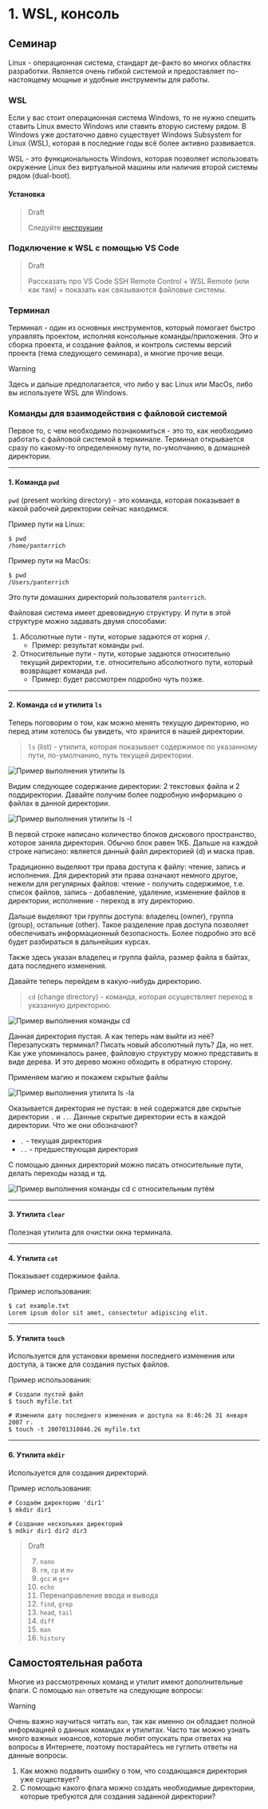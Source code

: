 # 1. WSL, консоль

## Семинар

Linux - операционная система, стандарт де-факто во многих областях разработки. Является очень гибкой системой и предоставляет по-настоящему мощные и удобные инструменты для работы.

### WSL

Если у вас стоит операционная система Windows, то не нужно спешить ставить Linux вместо Windows или ставить вторую систему рядом. В Windows уже достаточно давно существует Windows Subsystem for Linux (WSL), которая в последние годы всё более активно развивается.

WSL - это функциональность Windows, которая позволяет использовать окружение Linux без виртуальной машины или наличия второй системы рядом (dual-boot).

#### Установка

> Draft
>
> Следуйте [инструкции](https://learn.microsoft.com/en-us/windows/wsl/install)

### Подключение к WSL с помощью VS Code

> Draft
>
> Рассказать про VS Code SSH Remote Control + WSL Remote (или как там) + показать как связываются файловые системы.

### Терминал

Терминал - один из основных инструментов, который помогает быстро управлять проектом, исполняя консольные команды/приложения. Это и сборка проекта, и создание файлов, и контроль системы версий проекта (тема следующего семинара), и многие прочие вещи.

> [!WARNING]
> Здесь и дальше предполагается, что либо у вас Linux или MacOs, либо вы используете WSL для Windows.

### Команды для взаимодействия с файловой системой

Первое то, с чем необходимо познакомиться - это то, как необходимо работать с файловой системой в терминале. Терминал открывается сразу по какому-то определенному пути, по-умолчанию, в домашней директории.

---

#### 1. Команда `pwd`

`pwd` (present working directory) - это команда, которая показывает в какой рабочей директории сейчас находимся.

Пример пути на Linux:
```
$ pwd
/home/panterrich
```

Пример пути на MacOs:
```
$ pwd
/Users/panterrich
```

Это пути домашних директорий пользователя `panterrich`.

Файловая система имеет древовидную структуру. И пути в этой структуре можно задавать двумя способами:
1. Абсолютные пути - пути, которые задаются от корня `/`.
   - Пример: результат команды `pwd`.
2. Относительные пути - пути, которые задаются относительно текущий директории, т.е. относительно абсолютного пути, который возвращает команда `pwd`.
   - Пример: будет рассмотрен подробно чуть позже.

----

#### 2. Команда `cd` и утилита `ls`

Теперь поговорим о том, как можно менять текущую директорию, но перед этим хотелось бы увидеть, что хранится в нашей директории.

> `ls` (list) - утилита, которая показывает содержимое по указанному пути, по-умолчанию, путь текущей директории.

![Пример выполнения утилиты ls](images/ls.png)

Видим следующее содержание директории: 2 текстовых файла и 2 поддиректории. Давайте получим более подробную информацию о файлах в данной директории.

![Пример выполнения утилиты ls -l](images/ls-l.png)

В первой строке написано количество блоков дискового пространство, которое заняла директория. Обычно блок равен 1КБ. Дальше на каждой строке написано: является данный файл директорией (d) и маска прав.

Традиционно выделяют три права доступа к файлу: чтение, запись и исполнения. Для директорий эти права означают немного другое, нежели для регулярных файлов: чтение - получить содержимое, т.е. список файлов, запись - добавление, удаление, изменение файлов в директории, исполнение - переход в эту директорию.

Дальше выделяют три группы доступа: владелец (owner), группа (group), остальные (other).
Такое разделение прав доступа позволяет обеспечивать информационный безопасность. Более подробно это всё будет разбираться в дальнейших курсах.

Также здесь указан владелец и группа файла, размер файла в байтах, дата последнего изменения.

Давайте теперь перейдем в какую-нибудь директорию.

> `cd` (change directory) - команда, которая осуществляет переход в указанную директорию.

![Пример выполнения команды cd](images/cd.png)

Данная директория пустая. А как теперь нам выйти из неё? Перезапускать терминал? Писать новый абсолютный путь? Да, но нет. Как уже упоминалось ранее, файловую структуру можно представить в виде дерева. И это дерево можно обходить в обратную сторону.

Применяем магию и покажем скрытые файлы

![Пример выполнения утилита ls -la](images/ls-la.png)

Оказывается директория не пустая: в ней содержатся две скрытые директории `.` и `..`. Данные скрытые директории есть в каждой директории. Что же они обозначают?

- `.` - текущая директория
- `..` - предшествующая директория

С помощью данных директорий можно писать относительные пути, делать переходы назад и тд.

![Пример выполнения команды cd с относительным путём](images/cd_rel.png)

---

#### 3. Утилита `clear`

Полезная утилита для очистки окна терминала.

---

#### 4. Утилита `cat`

Показывает содержимое файла.

Пример использования:

```
$ cat example.txt
Lorem ipsum dolor sit amet, consectetur adipiscing elit.
```

---

#### 5. Утилита `touch`

Используется для установки времени последнего изменения или доступа, а также для создания пустых файлов.

Пример использования:

```
# Создали пустой файл
$ touch myfile.txt

# Изменили дату последнего изменения и доступа на 8:46:26 31 января 2007 г.
$ touch -t 200701310846.26 myfile.txt
```

---

#### 6. Утилита `mkdir`

Используется для создания директорий.

Пример использования:

```
# Создаём директорию 'dir1'
$ mkdir dir1

# Создание нескольких директорий
$ mdkir dir1 dir2 dir3
```

> Draft
>
> 7. `nano`
> 8. `rm`, `cp` и `mv`
> 9. `gcc` и `g++`
> 10. `echo`
> 10. Перенаправление ввода и вывода
> 11. `find`, `grep`
> 12. `head`, `tail`
> 13. `diff`
> 14. `man`
> 15. `history`

## Самостоятельная работа

Многие из рассмотренных команд и утилит имеют дополнительные флаги. С помощью `man` ответьте на следующие вопросы:

> [!WARNING]
> Очень важно научиться читать `man`, так как именно он обладает полной информацией о данных командах и утилитах. Часто так можно узнать много важных нюансов, которые любят опускать при ответах на вопросы в Интернете, поэтому постарайтесь не гуглить ответы на данные вопросы.

1. Как можно подавить ошибку о том, что создающаяся директория уже существует?
2. C помощью какого флага можно создать необходимые директории, которые требуются для создания заданной директории?
